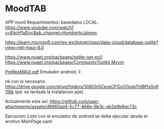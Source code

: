 # MoodTAB
APP movil
Requerimientos:
basedatos LOCAL:
https://www.youtube.com/watch?v=EitcH1aSivc&ab_channel=HumbertoJaimes

https://learn.microsoft.com/es-es/dotnet/maui/data-cloud/database-sqlite?view=net-maui-8.0

https://www.nuget.org/packages/sqlite-net-pcl/
https://www.nuget.org/packages/CommunityToolkit.Mvvm

[PreReqMAUI.pdf](https://github.com/user-attachments/files/20543161/PreReqMAUI.pdf)
Emulador android, li


nk con lo necesario https://drive.google.com/drive/folders/10803r0ZeoeCFGvOI1vqsTHBPts5nK1Wb
(pd: es tardada la instalacion jeje)

Actualmente esta así: 
https://github.com/user-attachments/assets/d6665ad4-5c77-466e-9b3c-eb2e8b6ec73c




Ejecucion:
Listo con el emulador de android se debe ejecutar desde el archivo MainPage.xaml



